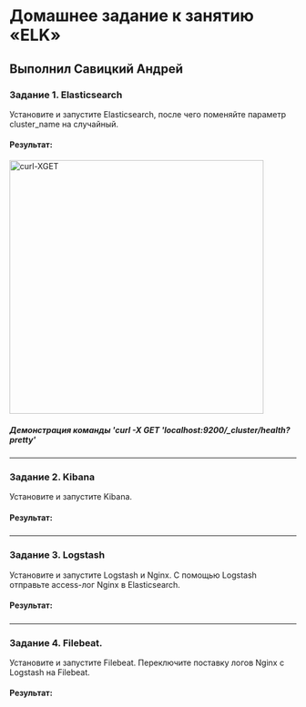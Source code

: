 # Домашнее задание к занятию «ELK»

## Выполнил Савицкий Андрей

### Задание 1. Elasticsearch 

Установите и запустите Elasticsearch, после чего поменяйте параметр cluster_name на случайный. 

####  Результат:

<img width="446" alt="curl-XGET" src="https://github.com/FoxySOTKA/SYSDB-20/assets/141597247/ae7896d5-bfd2-45ab-9462-0932405e2a3c">

##### Демонстрация команды 'curl -X GET 'localhost:9200/_cluster/health?pretty'

---

### Задание 2. Kibana

Установите и запустите Kibana.

#### Результат:


#####

---

### Задание 3. Logstash

Установите и запустите Logstash и Nginx. С помощью Logstash отправьте access-лог Nginx в Elasticsearch. 

#### Результат:

#####

---

### Задание 4. Filebeat. 

Установите и запустите Filebeat. Переключите поставку логов Nginx с Logstash на Filebeat. 

#### Результат:

#####
